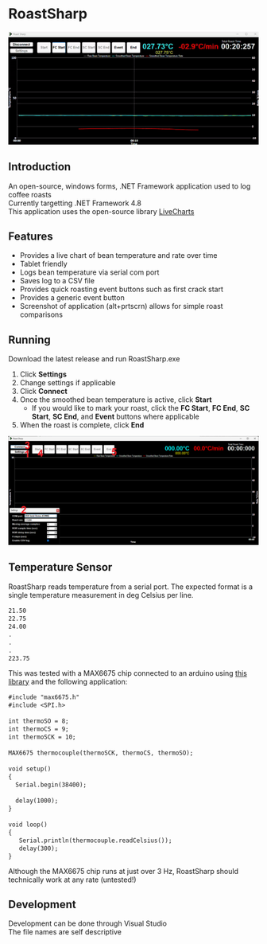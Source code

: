 # RoastSharp

![Alt](/resources/roastsharp.gif "RoastSharp")  

## Introduction
An open-source, windows forms, .NET Framework application used to log coffee roasts  
Currently targetting .NET Framework 4.8  
This application uses the open-source library [LiveCharts](https://github.com/Live-Charts/Live-Charts)  

## Features
* Provides a live chart of bean temperature and rate over time
* Tablet friendly
* Logs bean temperature via serial com port
* Saves log to a CSV file
* Provides quick roasting event buttons such as first crack start
* Provides a generic event button
* Screenshot of application (alt+prtscrn) allows for simple roast comparisons

## Running
Download the latest release and run RoastSharp.exe

1. Click **Settings**
2. Change settings if applicable
3. Click **Connect**
4. Once the smoothed bean temperature is active, click **Start**
    * If you would like to mark your roast, click the **FC Start**, **FC End**, **SC Start**, **SC End**, and **Event** buttons where applicable
5. When the roast is complete, click **End**  

![Alt](/resources/running.png "How to run RoastSharp")  

## Temperature Sensor
RoastSharp reads temperature from a serial port. The expected format is a single temperature measurement in deg Celsius per line.

```
21.50
22.75
24.00
.
.
.
223.75
```

This was tested with a MAX6675 chip connected to an arduino using [this library](https://github.com/SirUli/MAX6675) and the following application:

```
#include "max6675.h"
#include <SPI.h>

int thermoSO = 8;
int thermoCS = 9;
int thermoSCK = 10;

MAX6675 thermocouple(thermoSCK, thermoCS, thermoSO);
  
void setup() 
{
  Serial.begin(38400);
  
  delay(1000);
}

void loop() 
{
   Serial.println(thermocouple.readCelsius());
   delay(300);
}
```

Although the MAX6675 chip runs at just over 3 Hz, RoastSharp should technically work at any rate (untested!)

## Development
Development can be done through Visual Studio  
The file names are self descriptive  